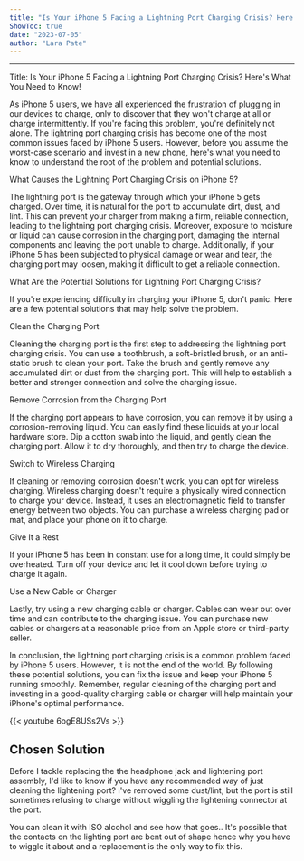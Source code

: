 ```yaml
---
title: "Is Your iPhone 5 Facing a Lightning Port Charging Crisis? Here's What You Need to Know!"
ShowToc: true 
date: "2023-07-05"
author: "Lara Pate"
---
```

*****
Title: Is Your iPhone 5 Facing a Lightning Port Charging Crisis? Here's What You Need to Know!

As iPhone 5 users, we have all experienced the frustration of plugging in our devices to charge, only to discover that they won't charge at all or charge intermittently. If you're facing this problem, you're definitely not alone. The lightning port charging crisis has become one of the most common issues faced by iPhone 5 users. However, before you assume the worst-case scenario and invest in a new phone, here's what you need to know to understand the root of the problem and potential solutions.

What Causes the Lightning Port Charging Crisis on iPhone 5?

The lightning port is the gateway through which your iPhone 5 gets charged. Over time, it is natural for the port to accumulate dirt, dust, and lint. This can prevent your charger from making a firm, reliable connection, leading to the lightning port charging crisis. Moreover, exposure to moisture or liquid can cause corrosion in the charging port, damaging the internal components and leaving the port unable to charge. Additionally, if your iPhone 5 has been subjected to physical damage or wear and tear, the charging port may loosen, making it difficult to get a reliable connection.

What Are the Potential Solutions for Lightning Port Charging Crisis?

If you're experiencing difficulty in charging your iPhone 5, don't panic. Here are a few potential solutions that may help solve the problem.

Clean the Charging Port

Cleaning the charging port is the first step to addressing the lightning port charging crisis. You can use a toothbrush, a soft-bristled brush, or an anti-static brush to clean your port. Take the brush and gently remove any accumulated dirt or dust from the charging port. This will help to establish a better and stronger connection and solve the charging issue.

Remove Corrosion from the Charging Port

If the charging port appears to have corrosion, you can remove it by using a corrosion-removing liquid. You can easily find these liquids at your local hardware store. Dip a cotton swab into the liquid, and gently clean the charging port. Allow it to dry thoroughly, and then try to charge the device.

Switch to Wireless Charging

If cleaning or removing corrosion doesn't work, you can opt for wireless charging. Wireless charging doesn't require a physically wired connection to charge your device. Instead, it uses an electromagnetic field to transfer energy between two objects. You can purchase a wireless charging pad or mat, and place your phone on it to charge.

Give It a Rest

If your iPhone 5 has been in constant use for a long time, it could simply be overheated. Turn off your device and let it cool down before trying to charge it again.

Use a New Cable or Charger

Lastly, try using a new charging cable or charger. Cables can wear out over time and can contribute to the charging issue. You can purchase new cables or chargers at a reasonable price from an Apple store or third-party seller.

In conclusion, the lightning port charging crisis is a common problem faced by iPhone 5 users. However, it is not the end of the world. By following these potential solutions, you can fix the issue and keep your iPhone 5 running smoothly. Remember, regular cleaning of the charging port and investing in a good-quality charging cable or charger will help maintain your iPhone's optimal performance.

{{< youtube 6ogE8USs2Vs >}} 



## Chosen Solution
 Before I tackle replacing the the headphone jack and lightening port assembly, I'd like to know if you have any recommended way of just cleaning the lightening port? I've removed some dust/lint, but the port is still sometimes refusing to charge without wiggling the lightening connector  at the port.

 You can clean it with ISO alcohol and see how that goes..
It's possible that the contacts on the lighting port are bent out of shape hence why you have to wiggle it about and a replacement is the only way to fix this.




